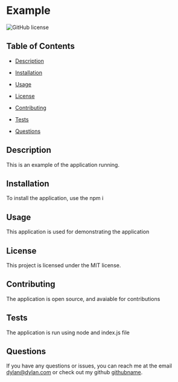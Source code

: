 # Example
![GitHub license](https://img.shields.io/badge/license-MIT-blue.svg)

## Table of Contents 

* [Description](#description)

* [Installation](#installation)

* [Usage](#usage)

* [License](#license)

* [Contributing](#contributing)

* [Tests](#tests)

* [Questions](#questions)

## Description

This is an example of the application running.

## Installation

To install the application, use the npm i

## Usage

This application is used for demonstrating the application

## License
  
  This project is licensed under the MIT license.

## Contributing

The application is open source, and avaiable for contributions

## Tests

The application is run using node and index.js file

## Questions

If you have any questions or issues, you can reach me at the email dylan@dylan.com or check out my github [githubname](https://github.com/githubname/).